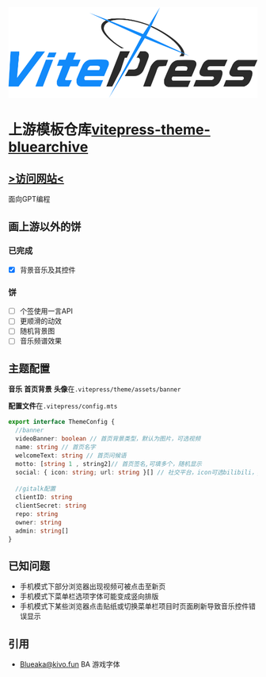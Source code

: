 ![logo](.vitepress/theme/assets/icon/footLogo.svg)  
# 上游模板仓库[vitepress-theme-bluearchive](https://github.com/Alittfre/vitepress-theme-bluearchive)  

## [**>访问网站<**](https://ngnhomepage.top)  
面向GPT编程  

## 画上游以外的饼
### 已完成
- [x] 背景音乐及其控件  
### 饼
- [ ] 个签使用一言API
- [ ] 更顺滑的动效
- [ ] 随机背景图
- [ ] 音乐频谱效果

## 主题配置
**音乐** **首页背景** **头像**在`.vitepress/theme/assets/banner`  

**配置文件**在`.vitepress/config.mts`

```ts
export interface ThemeConfig {
  //banner
  videoBanner: boolean // 首页背景类型，默认为图片，可选视频
  name: string // 首页名字
  welcomeText: string // 首页问候语
  motto: [string 1 , string2]// 首页签名,可填多个，随机显示
  social: { icon: string; url: string }[] // 社交平台，icon可选bilibili，github，tw，weibo, wechat, qq, netease_music

  //gitalk配置
  clientID: string
  clientSecret: string
  repo: string
  owner: string
  admin: string[]
}
```

## 已知问题
- 手机模式下部分浏览器出现视频可被点击至新页
- 手机模式下菜单栏选项字体可能变成竖向排版
- 手机模式下某些浏览器点击贴纸或切换菜单栏项目时页面刷新导致音乐控件错误显示

## 引用
- [Blueaka@kivo.fun](https://kivo.fun/) BA 游戏字体

